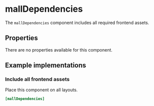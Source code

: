 # mallDependencies

The `mallDependencies` component includes all required frontend assets.

## Properties

There are no properties available for this component.

## Example implementations

### Include all frontend assets

Place this component on all layouts.

```ini
[mallDependencies]
```